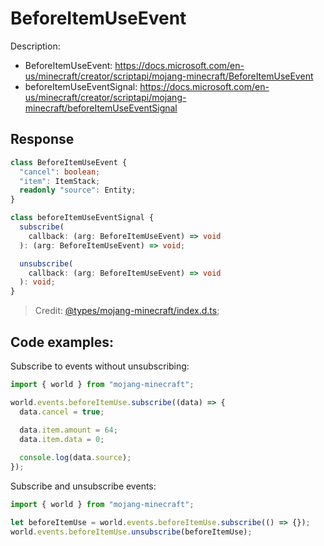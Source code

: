 # BeforeItemUseEvent

Description:

- BeforeItemUseEvent: https://docs.microsoft.com/en-us/minecraft/creator/scriptapi/mojang-minecraft/BeforeItemUseEvent
- beforeItemUseEventSignal: https://docs.microsoft.com/en-us/minecraft/creator/scriptapi/mojang-minecraft/beforeItemUseEventSignal

## Response

```ts
class BeforeItemUseEvent {
  "cancel": boolean;
  "item": ItemStack;
  readonly "source": Entity;
}
```

```ts
class beforeItemUseEventSignal {
  subscribe(
    callback: (arg: BeforeItemUseEvent) => void
  ): (arg: BeforeItemUseEvent) => void;

  unsubscribe(
    callback: (arg: BeforeItemUseEvent) => void
  ): void;
}
```

> Credit: [@types/mojang-minecraft/index.d.ts](https://github.com/DefinitelyTyped/DefinitelyTyped/blob/master/types/mojang-minecraft/index.d.ts);

## Code examples:

Subscribe to events without unsubscribing:

```js
import { world } from "mojang-minecraft";

world.events.beforeItemUse.subscribe((data) => {
  data.cancel = true;
  
  data.item.amount = 64;
  data.item.data = 0;

  console.log(data.source);
});
```

Subscribe and unsubscribe events:

```js
import { world } from "mojang-minecraft";

let beforeItemUse = world.events.beforeItemUse.subscribe(() => {});
world.events.beforeItemUse.unsubscribe(beforeItemUse);
```
